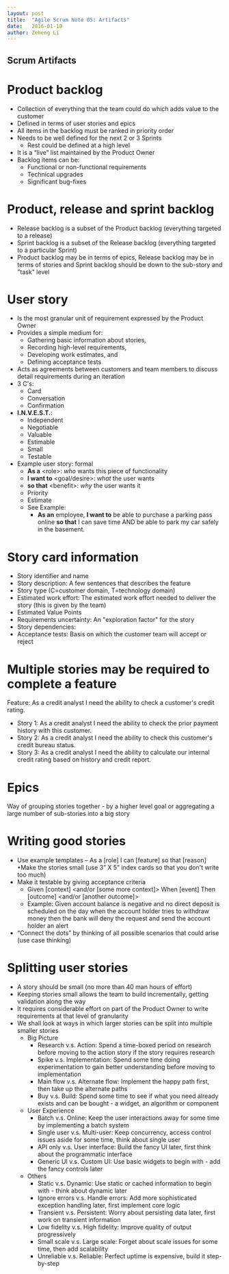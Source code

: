 ```yaml
---
layout: post
title:  "Agile Scrum Note 05: Artifacts"
date:   2016-01-10
author: Zeheng Li
---
```

## Scrum Artifacts

# Product backlog
  - Collection of everything that the team could do which adds value to the customer
  - Defined in terms of user stories and epics
  - All items in the backlog must be ranked in priority order
  - Needs to be well defined for the next 2 or 3 Sprints
    + Rest could be defined at a high level
  - It is a “live” list maintained by the Product Owner
  - Backlog items can be:
    + Functional or non-functional requirements
    + Technical upgrades
    + Significant bug-fixes

# Product, release and sprint backlog
  - Release backlog is a subset of the Product backlog (everything targeted to a release)
  - Sprint backlog is a subset of the Release backlog (everything targeted to a particular Sprint)
  - Product backlog may be in terms of epics, Release backlog may be in terms of stories and Sprint backlog should be down to the sub-story and "task" level

# User story
  - Is the most granular unit of requirement expressed by the Product Owner
  - Provides a simple medium for:
    + Gathering basic information about stories, 
    + Recording high-level requirements,
    + Developing work estimates, and
    + Defining acceptance tests
  - Acts as agreements between customers and team members to discuss detail requirements during an iteration
  - 3 C's:
    + Card
    + Conversation
    + Confirmation
  - **I.N.V.E.S.T.**:
    + Independent
    + Negotiable
    + Valuable
    + Estimable
    + Small
    + Testable
  - Example user story: formal
    + **As a** &lt;role&gt;: *who* wants this piece of functionality
    + **I want to** &lt;goal/desire&gt;: *what* the user wants
    + **so that** &lt;benefit&gt;: *why* the user wants it
    + Priority
    + Estimate
    + See Example:
      - **As an** employee, **I want to** be able to purchase a parking pass online **so that** I can save time AND be able to park my car safely in the basement.

# Story card information
  - Story identifier and name
  - Story description: A few sentences that describes the feature
  - Story type (C=customer domain, T=technology domain)
  - Estimated work effort: The estimated work effort needed to deliver the story (this is given by the team)
  - Estimated Value Points
  - Requirements uncertainty: An "exploration factor" for the story
  - Story dependencies:
  - Acceptance tests: Basis on which the customer team will accept or reject

# Multiple stories may be required to complete a feature
Feature: As a credit analyst I need the ability to check a customer's credit rating.

  - Story 1: As a credit analyst I need the ability to check the prior payment history with this customer.
  - Story 2: As a credit analyst I need the ability to check this customer's credit bureau status.
  - Story 3: As a credit analyst I need the ability to calculate our internal credit rating based on history and credit report.

# Epics
Way of grouping stories together - by a higher level goal or aggregating a large number of sub-stories into a big story

# Writing good stories
  - Use example templates – As a [role] I can [feature] so that [reason] •Make the stories small (use 3” X 5” index cards so that you don't write too much)
  - Make it testable by giving acceptance criteria
    + Given [context] &lt;and/or [some more context]&gt; When [event] Then [outcome] &lt;and/or [another outcome]&gt;
    + Example: Given account balance is negative and no direct deposit is scheduled on the day when the account holder tries to withdraw money then the bank will deny the request and send the account holder an alert
  - “Connect the dots” by thinking of all possible scenarios that could arise (use case thinking)

# Splitting user stories
  - A story should be small (no more than 40 man hours of effort)
  - Keeping stories small allows the team to build incrementally, getting
validation along the way
  - It requires considerable effort on part of the Product Owner to write requirements at that level of granularity
  - We shall look at ways in which larger stories can be split into multiple smaller stories
    + Big Picture
      * Research v.s. Action: Spend a time-boxed period on research before moving to the action story if the story requires research
      * Spike v.s. Implementation: Spend some time doing experimentation to gain better understanding before moving to implementation
      * Main flow v.s. Alternate flow: Implement the happy path first, then take up the alternate paths
      * Buy v.s. Build: Spend some time to see if what you need already exists and can be bought - a widget, an algorithm or component
    + User Experience
      * Batch v.s. Online: Keep the user interactions away for some time by implementing a batch system
      * Single user v.s. Multi-user: Keep concurrency, access control issues aside for some time, think about single user
      * API only v.s. User interface: Build the fancy UI later, first think about the programmatic interface
      * Generic UI v.s. Custom UI: Use basic widgets to begin with - add the fancy controls later
    + Others
      * Static v.s. Dynamic: Use static or cached information to begin with - think about dynamic later
      * Ignore errors v.s. Handle errors: Add more sophisticated exception handling later, first implement core logic
      * Transient v.s. Persistent: Worry about persisting data later, first work on transient information
      * Low fidelity v.s. High fidelity: Improve quality of output progressively
      * Small scale v.s. Large scale: Forget about scale issues for some time, then add scalability
      * Unreliable v.s. Reliable: Perfect uptime is expensive, build it step-by-step